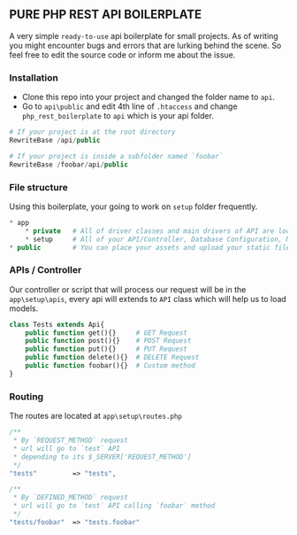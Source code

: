 ## PURE PHP REST API BOILERPLATE

A very simple `ready-to-use` api boilerplate for small projects. As of writing you might encounter bugs and errors that are lurking behind the scene. So feel free to edit the source code or inform me about the issue.

### Installation

* Clone this repo into your project and changed the folder name to `api`.
* Go to `api\public` and edit 4th line of `.htaccess` and change `php_rest_boilerplate` to `api` which is your api folder.

```PHP
# If your project is at the root directory
RewriteBase /api/public

# If your project is inside a subfolder named `foobar`
RewriteBase /foobar/api/public
```

### File structure
Using this boilerplate, your going to work on `setup` folder frequently.
```PHP
* app
    * private   # All of driver classes and main drivers of API are located
    * setup     # All of your API/Controller, Database Configuration, Models, Routes
* public        # You can place your assets and upload your static files here 
```

### APIs / Controller
Our controller or script that will process our request will be in the `app\setup\apis`, every api will extends to `API` class which will help us to load models.
```PHP
class Tests extends Api{
    public function get(){}     # GET Request
    public function post(){}    # POST Request
    public function put(){}     # PUT Request
    public function delete(){}  # DELETE Request
    public function foobar(){}  # Custom method
}

```

### Routing
The routes are located at `app\setup\routes.php`
```PHP
/**
 * By `REQUEST_METHOD` request
 * url will go to `test` API 
 * depending to its $_SERVER['REQUEST_METHOD']
 */
"tests" 		=> "tests",

/**
 * By `DEFINED_METHOD` request
 * url will go to `test` API calling `foobar` method
 */
"tests/foobar" 	=> "tests.foobar"
```
